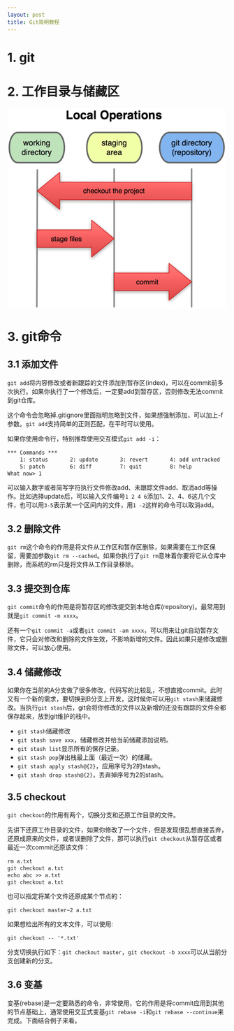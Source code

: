 ```yaml
---
layout: post
title: Git简明教程
---
```


# 1. git

# 2. 工作目录与储藏区

<img src="/public/post/img/git-dir.png" style="width: 500px;margin:auto auto;"/>

# 3. git命令
## 3.1 添加文件
`git add`将内容修改或者新跟踪的文件添加到暂存区(index)，可以在commit前多次执行。如果你执行了一个修改后，一定要add到暂存区，否则修改无法commit到git仓库。

这个命令会忽略掉.gitignore里面指明忽略到文件，如果想强制添加，可以加上-f参数。`git add`支持简单的正则匹配，在平时可以使用。

如果你使用命令行，特别推荐使用交互模式`git add -i`：

```
*** Commands ***
    1: status       2: update       3: revert       4: add untracked
    5: patch        6: diff         7: quit         8: help
What now> 1
```

可以输入数字或者简写字符执行文件修改add、未跟踪文件add、取消add等操作。比如选择update后，可以输入文件编号`1 2 4 6`添加1、2、4、6这几个文件，也可以用`3-5`表示某一个区间内的文件，用`1 -2`这样的命令可以取消add。

## 3.2 删除文件
`git rm`这个命令的作用是将文件从工作区和暂存区删除，如果需要在工作区保留，需要加参数`git rm --cached`。如果你执行了`git rm`意味着你要将它从仓库中删除，而系统的rm只是将文件从工作目录移除。

## 3.3 提交到仓库
`git commit`命令的作用是将暂存区的修改提交到本地仓库(repository)。最常用到就是`git commit -m xxxx`。

还有一个`git commit -a`或者`git commit -am xxxx`，可以用来让git自动暂存文件，它只会对修改和删除的文件生效，不影响新增的文件。因此如果只是修改或删除文件，可以放心使用。

## 3.4 储藏修改
如果你在当前的A分支做了很多修改，代码写的比较乱，不想直接commit。此时又有一个新的需求，要切换到B分支上开发，这时候你可以用`git stash`来储藏修改。当执行`git stash`后，git会将你修改的文件以及新增的还没有跟踪的文件全都保存起来，放到git维护的栈中。

* `git stash`储藏修改
* `git stash save xxx`，储藏修改并给当前储藏添加说明。
* `git stash list`显示所有的保存记录。
* `git stash pop`弹出栈最上面（最近一次）的储藏。
* `git stash apply stash@{2}`，应用序号为2的stash。
* `git stash drop stash@{2}`，丢弃掉序号为2的stash。

## 3.5 checkout
`git checkout`的作用有两个，切换分支和还原工作目录的文件。

先讲下还原工作目录的文件，如果你修改了一个文件，但是发现很乱想直接丢弃，还原成原来的文件，或者误删除了文件，那可以执行`git checkout`从暂存区或者最近一次commit还原该文件：

```shell
rm a.txt
git checkout a.txt
echo abc >> a.txt
git checkout a.txt
```

也可以指定将某个文件还原成某个节点的：

```shell
git checkout master~2 a.txt
```

如果想检出所有的文本文件，可以使用:

```shell
git checkout -- '*.txt'
```

分支切换执行如下：`git checkout master`，`git checkout -b xxxx`可以从当前分支创建新的分支。

## 3.6 变基
变基(rebase)是一定要熟悉的命令，非常使用，它的作用是将commit应用到其他的节点基础上，通常使用交互式变基`git rebase -i`和`git rebase --continue`来完成。下面结合例子来看。